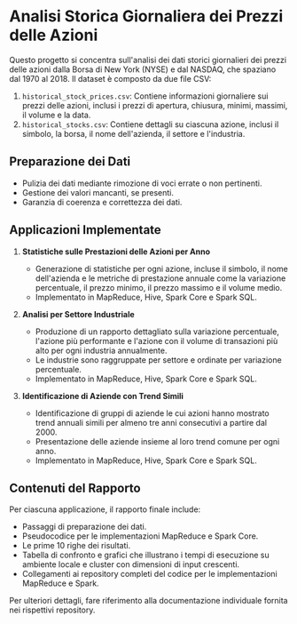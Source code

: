 # Analisi Storica Giornaliera dei Prezzi delle Azioni

Questo progetto si concentra sull'analisi dei dati storici giornalieri dei prezzi delle azioni dalla Borsa di New York (NYSE) e dal NASDAQ, che spaziano dal 1970 al 2018. Il dataset è composto da due file CSV:

1. `historical_stock_prices.csv`: Contiene informazioni giornaliere sui prezzi delle azioni, inclusi i prezzi di apertura, chiusura, minimi, massimi, il volume e la data.
2. `historical_stocks.csv`: Contiene dettagli su ciascuna azione, inclusi il simbolo, la borsa, il nome dell'azienda, il settore e l'industria.

## Preparazione dei Dati
- Pulizia dei dati mediante rimozione di voci errate o non pertinenti.
- Gestione dei valori mancanti, se presenti.
- Garanzia di coerenza e correttezza dei dati.

## Applicazioni Implementate
1. **Statistiche sulle Prestazioni delle Azioni per Anno**
   - Generazione di statistiche per ogni azione, incluse il simbolo, il nome dell'azienda e le metriche di prestazione annuale come la variazione percentuale, il prezzo minimo, il prezzo massimo e il volume medio.
   - Implementato in MapReduce, Hive, Spark Core e Spark SQL.

2. **Analisi per Settore Industriale**
   - Produzione di un rapporto dettagliato sulla variazione percentuale, l'azione più performante e l'azione con il volume di transazioni più alto per ogni industria annualmente.
   - Le industrie sono raggruppate per settore e ordinate per variazione percentuale.
   - Implementato in MapReduce, Hive, Spark Core e Spark SQL.

3. **Identificazione di Aziende con Trend Simili**
   - Identificazione di gruppi di aziende le cui azioni hanno mostrato trend annuali simili per almeno tre anni consecutivi a partire dal 2000.
   - Presentazione delle aziende insieme al loro trend comune per ogni anno.
   - Implementato in MapReduce, Hive, Spark Core e Spark SQL.

## Contenuti del Rapporto
Per ciascuna applicazione, il rapporto finale include:
- Passaggi di preparazione dei dati.
- Pseudocodice per le implementazioni MapReduce e Spark Core.
- Le prime 10 righe dei risultati.
- Tabella di confronto e grafici che illustrano i tempi di esecuzione su ambiente locale e cluster con dimensioni di input crescenti.
- Collegamenti ai repository completi del codice per le implementazioni MapReduce e Spark.

Per ulteriori dettagli, fare riferimento alla documentazione individuale fornita nei rispettivi repository.

